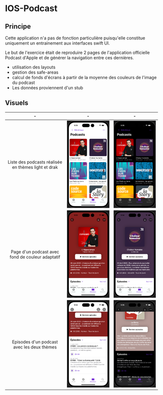 # IOS-Podcast

## Principe

Cette application n'a pas de fonction particulière puisqu'elle constitue uniquement un entrainement aux interfaces swift UI.

Le but de l'exercice était de reproduire 2 pages de l'application officielle Podcast d'Apple et de générer la navigation entre ces dernières.

* utilisation des layouts
* gestion des safe-areas
* calcul de fonds d'écrans à partir de la moyenne des couleurs de l'image du podcast
* Les données proviennent d'un stub

## Visuels

-|-|-
|:---------:|:---------:|:---------:|
Liste des podcasts réalisée en thèmes light et drak|<img src="./README_images/Podcast-1.png" width="300">|<img src="./README_images/Podcast-5.png" width="300">|
Page d'un podcast avec fond de couleur adaptatif|<img src="./README_images/Podcast-2.png" width="300">|<img src="./README_images/Podcast-4.png" width="300">|
Episodes d'un podcast avec les deux thèmes|<img src="./README_images/Podcast-3.png" width="300">|<img src="./README_images/Podcast-6.png" width="300">|
